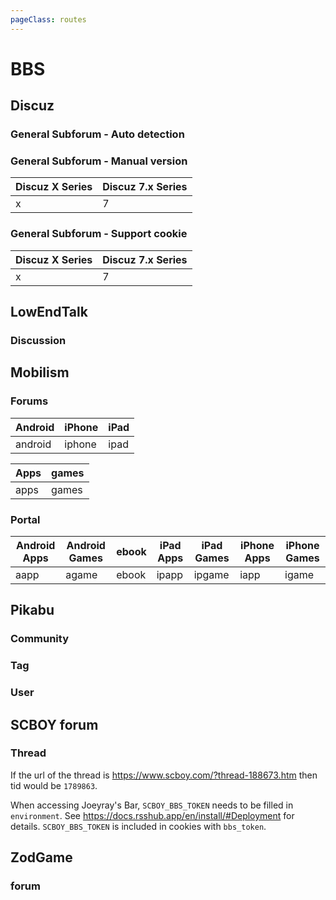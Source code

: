 ```yaml
---
pageClass: routes
---
```


# BBS

## Discuz

### General Subforum - Auto detection

<RouteEn author="junfengP" example="/discuz/http%3a%2f%2fwww.u-share.cn%2fforum.php%3fmod%3dforumdisplay%26fid%3d56" path="/discuz/:link" :paramsDesc="['link of subforum, require url encoded ']"/>

### General Subforum - Manual version

<RouteEn author="junfengP" example="/discuz/x/https%3a%2f%2fwww.52pojie.cn%2fforum-16-1.html" path="/discuz/:ver/:link" :paramsDesc="['discuz version，see below table','link of subforum, require url encoded']" >

| Discuz X Series | Discuz 7.x Series |
| --------------- | ----------------- |
| x               | 7                 |

</RouteEn>

### General Subforum - Support cookie

<RouteEn author="junfengP" example="/discuz/x/00/https%3a%2f%2fbbs.zdfx.net%2fforum-2-1.html" path="/discuz/:ver/:cid/:link" :paramsDesc="['discuz version，see below table', 'Cookie id，require self hosted and set environment parameters, see Deploy - Configuration pages for detail','link of subforum, require url encoded']" >

| Discuz X Series | Discuz 7.x Series |
| --------------- | ----------------- |
| x               | 7                 |

</RouteEn>

## LowEndTalk

### Discussion

<RouteEn author="nczitzk" example="/lowendtalk/discussion/168480" path="/lowendtalk/discussion/:id?" :paramsDesc="['Discussion id']"/>

## Mobilism

### Forums

<RouteEn author="nitezs" example="/mobilism/forums/android/apps" path="/mobilism/forums/:category/:type/:fulltext?" :paramsDesc="['Category', 'subcategory','Retrieve fulltext, specify `y` to enable']">

| Android | iPhone | iPad |
| ------- | ------ | ---- |
| android | iphone | ipad |

| Apps | games |
| ---- | ----- |
| apps | games |

</RouteEn>

### Portal

<RouteEn author="nitezs" example="/mobilism/portal/androidapps" path="/mobilism/portal/:type/:fulltext?" :paramsDesc="['Sections', 'Retrieve fulltext, specify `y` to enable']">

| Android Apps | Android Games | ebook | iPad Apps | iPad Games | iPhone Apps | iPhone Games |
| ------------ | ------------- | ----- | --------- | ---------- | ----------- | ------------ |
| aapp         | agame         | ebook | ipapp     | ipgame     | iapp        | igame        |

</RouteEn>

## Pikabu

### Community

<RouteEn author="TonyRL" example="/pikabu/community/real_true_story" path="/pikabu/community/:name" :paramsDesc="['Community name']" radar="1" rssbud="1"/>

### Tag

<RouteEn author="TonyRL" example="/pikabu/tag/Metallica" path="/pikabu/tag/:name" :paramsDesc="['Tag name']" radar="1" rssbud="1"/>

### User

<RouteEn author="TonyRL" example="/pikabu/user/@Eujenu" path="/pikabu/user/:name" :paramsDesc="['User name']" radar="1" rssbud="1"/>

## SCBOY forum

### Thread

<RouteEn author="totorowechat" example="/scboy/thread/188673" path="/scboy/thread/:tid" :paramsDesc="['thread tid']" radar="1">

If the url of the thread is <https://www.scboy.com/?thread-188673.htm> then tid would be `1789863`.

When accessing Joeyray's Bar, `SCBOY_BBS_TOKEN` needs to be filled in `environment`. See <https://docs.rsshub.app/en/install/#Deployment> for details. `SCBOY_BBS_TOKEN` is included in cookies with `bbs_token`.

</RouteEn>

## ZodGame

### forum

<RouteEn author="FeCCC" example="/zodgame/forum/13" path="/zodgame/forum/:fid?" :paramsDesc="['forum id, can be found in URL']" radar="1" rssbud="1" selfhost="1"/>
